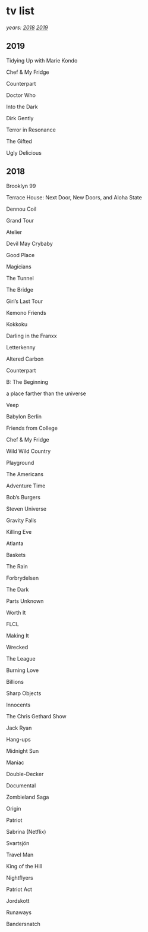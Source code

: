 # tv list
_years: [2018](#2018) [2019](#2019)_

## 2019 <a name="2019"></a>

Tidying Up with Marie Kondo

Chef & My Fridge

Counterpart

Doctor Who

Into the Dark

Dirk Gently

Terror in Resonance

The Gifted

Ugly Delicious

## 2018 <a name="2018"></a>

Brooklyn 99

Terrace House: Next Door, New Doors, and Aloha State

Dennou Coil

Grand Tour

Atelier

Devil May Crybaby

Good Place

Magicians

The Tunnel

The Bridge

Girl’s Last Tour

Kemono Friends

Kokkoku

Darling in the Franxx

Letterkenny

Altered Carbon

Counterpart

B: The Beginning

a place farther than the universe

Veep

Babylon Berlin

Friends from College

Chef & My Fridge

Wild Wild Country

Playground

The Americans

Adventure Time

Bob’s Burgers

Steven Universe

Gravity Falls

Killing Eve

Atlanta

Baskets

The Rain

Forbrydelsen

The Dark

Parts Unknown

Worth It

FLCL

Making It

Wrecked

The League

Burning Love

Billions

Sharp Objects

Innocents

The Chris Gethard Show

Jack Ryan

Hang-ups

Midnight Sun

Maniac

Double-Decker

Documental

Zombieland Saga

Origin

Patriot

Sabrina (Netflix)

Svartsjön

Travel Man

King of the Hill

Nightflyers

Patriot Act

Jordskott

Runaways

Bandersnatch